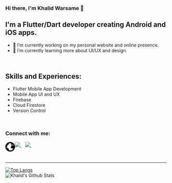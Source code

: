 ### Hi there, I'm Khalid Warsame 👋

## I'm a Flutter/Dart developer creating Android and iOS apps.
- 🔭 I’m currently working on my personal website and online presence.
- 🌱 I’m currently learning more about UI/UX  and design.

<br />

## Skills and Experiences:
* Flutter Mobile App Development
* Mobile App UI and UX
* Firebase
* Cloud Firestore
* Version Control

<br />

### Connect with me:

<p align="left">

[<img align="left" alt="khalidwar.com" width="30px" src="https://raw.githubusercontent.com/iconic/open-iconic/master/svg/globe.svg" />][website]
  
  <a href="https://www.linkedin.com/in/khalidwar/">
    <img src="https://img.shields.io/badge/linkedin-%230077B5.svg?&style=for-the-badge&logo=linkedin&logoColor=white" />
  </a>&nbsp;&nbsp;
  <a href="https://twitter.com/RealKhalidWar">
    <img src="https://img.shields.io/badge/twitter-%231DA1F2.svg?&style=for-the-badge&logo=twitter&logoColor=white" />
  </a>&nbsp;&nbsp;
  
</p>
 
<br />

---
[![Top Langs](https://github-readme-stats.vercel.app/api/top-langs/?username=KhalidWar&layout=compact)](https://github.com/anuraghazra/github-readme-stats)
<br />
<img alt="Khalid's Github Stats" src="https://github-readme-stats.vercel.app/api?username=KhalidWar&show_icons=true&count_private=true" />  



[website]: https://khalidwar.com 
[twitter]: https://twitter.com/RealKhalidWar 
[linkedin]: https://linkedin.com/in/KhalidWar
